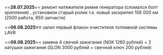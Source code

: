 
==**28.07.2025**== ремонт натяжителя ремня генератора (сломался болт крепления) , установили старый ролик т.к. новый заскрипел 106 000 км (2500 работа, 650 запчасти)

==**06.08.2025==** залил первый флакон очистителя топливной системы LAVR

==**09.08.2025**== замена 4 свечей зажигания (NGK 1260 рублей) + 2 катушки зажигания (SLON  3000 рублей + свечной ключ  200 рублей)
